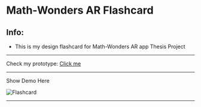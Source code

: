 # Math-Wonders AR Flashcard
## Info:
- This is my design flashcard for Math-Wonders AR app Thesis Project
---
Check my prototype:
[Click me](https://www.canva.com/design/DAGIEiN_qXs/_83wddG0SFphXt2WGx3dvQ/edit?utm_content=DAGIEiN_qXs&utm_campaign=designshare&utm_medium=link2&utm_source=sharebutton)

---
Show Demo Here

![Flashcard](https://github.com/user-attachments/assets/ae25b4d1-d6ce-4ccd-861a-d40bd1256e0d)

---
